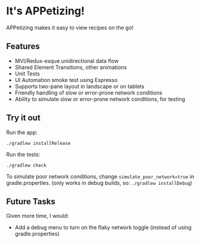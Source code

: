 # It's APPetizing!

APPetizing makes it easy to view recipes on the go!

## Features

* MVI/Redux-esque unidirectional data flow
* Shared Element Transitions, other animations
* Unit Tests
* UI Automation smoke test using Espresso
* Supports two-pane layout in landscape or on tablets
* Friendly handling of slow or error-prone network conditions
* Ability to simulate slow or error-prone network conditions, for testing

## Try it out

Run the app:

`./gradlew installRelease`

Run the tests:

`./gradlew check`

To simulate poor network conditions, change `simulate_poor_network=true` in gradle.properties.  (only works in debug builds, so: `./gradlew installDebug`)

## Future Tasks

Given more time, I would:

* Add a debug menu to turn on the flaky network toggle (instead of using gradle.properties)
